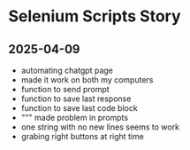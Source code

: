 # Selenium Scripts Story

## 2025-04-09

- automating chatgpt page
- made it work on both my computers
- function to send prompt
- function to save last response
- function to save last code block
- """ made problem in prompts
- one string with no new lines seems to work
- grabing right buttons at right time
